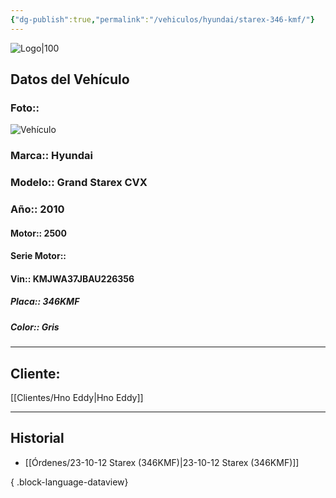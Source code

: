 ```yaml
---
{"dg-publish":true,"permalink":"/vehiculos/hyundai/starex-346-kmf/"}
---
```


![Logo|100](https://lh3.googleusercontent.com/drive-viewer/AEYmBYSpcK6uqBUJHU1Zm8MP7HBK8KT1E9hSR1Ft4JQwDPtpQiFoL4c1ncHqULCwO1olD-1WG5Kk9U-jh7jaZPXfqyxL0-aeRg=s1600)

## Datos del Vehículo 
### Foto:: 
![Vehículo](https://lh3.googleusercontent.com/drive-viewer/AEYmBYSXl-YnoRswo7n6DeTTLsvxOXmHHApZkAYwXwP2g1IjfBd2oPUrFyXib-8oJz2rRaz7-AnhT8-InReQXpXWUY6Ok0rSqA=s1600)

### Marca:: Hyundai
### Modelo:: Grand Starex CVX
### Año:: 2010
#### Motor:: 2500
#### Serie Motor:: 
#### Vin:: KMJWA37JBAU226356
##### Placa:: 346KMF
##### Color:: Gris
---

## Cliente:

[[Clientes/Hno Eddy\|Hno Eddy]]

---

## Historial

- [[Órdenes/23-10-12 Starex (346KMF)\|23-10-12 Starex (346KMF)]]

{ .block-language-dataview} 